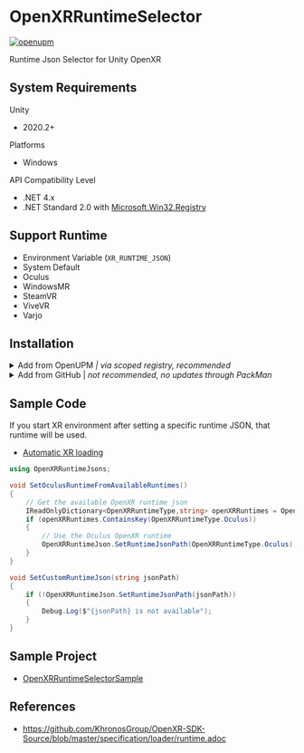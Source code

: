 # OpenXRRuntimeSelector
[![openupm](https://img.shields.io/npm/v/com.shiena.openxrruntimejson?label=openupm&registry_uri=https://package.openupm.com)](https://openupm.com/packages/com.shiena.openxrruntimejson/)

Runtime Json Selector for Unity OpenXR

## System Requirements

Unity
  - 2020.2+

Platforms
  - Windows

API Compatibility Level
  - .NET 4.x
  - .NET Standard 2.0 with [Microsoft.Win32.Registry](https://www.nuget.org/packages/Microsoft.Win32.Registry/)

## Support Runtime

- Environment Variable (`XR_RUNTIME_JSON`)
- System Default
- Oculus
- WindowsMR
- SteamVR
- ViveVR
- Varjo

## Installation

<details>
<summary>Add from OpenUPM <em>| via scoped registry, recommended</em></summary>

To add OpenUPM to your project:

- open `Edit/Project Settings/Package Manager`
- add a new Scoped Registry:
```
Name: OpenUPM
URL:  https://package.openupm.com/
Scope(s): com.shiena
```
- click <kbd>Save</kbd>
- open Package Manager
- Select ``My Registries`` in dropdown top left
- Select ``OpenXR Runtime Selector`` and click ``Install``
</details>

<details>
<summary>Add from GitHub | <em>not recommended, no updates through PackMan</em></summary>

You can also add it directly from GitHub on Unity 2019.4+. Note that you won't be able to receive updates through Package Manager this way, you'll have to update manually.

- open Package Manager
- click <kbd>+</kbd>
- select <kbd>Add from Git URL</kbd>
- paste `https://github.com/shiena/OpenXRRuntimeSelector.git`
- click <kbd>Add</kbd>
</details>

## Sample Code

If you start XR environment after setting a specific runtime JSON, that runtime will be used.

- [Automatic XR loading](https://docs.unity3d.com/Packages/com.unity.xr.management@4.0/manual/EndUser.html#automatic-xr-loading)

```cs
using OpenXRRuntimeJsons;

void SetOculusRuntimeFromAvailableRuntimes()
{
    // Get the available OpenXR runtime json
    IReadOnlyDictionary<OpenXRRuntimeType,string> openXRRuntimes = OpenXRRuntimeJson.GetRuntimeJsonPaths();
    if (openXRRuntimes.ContainsKey(OpenXRRuntimeType.Oculus))
    {
        // Use the Oculus OpenXR runtime
        OpenXRRuntimeJson.SetRuntimeJsonPath(OpenXRRuntimeType.Oculus);
    }
}

void SetCustomRuntimeJson(string jsonPath)
{
    if (!OpenXRRuntimeJson.SetRuntimeJsonPath(jsonPath))
    {
        Debug.Log($"{jsonPath} is not available");
    }
}
```

## Sample Project

- [OpenXRRuntimeSelectorSample](https://github.com/shiena/OpenXRRuntimeSelectorSample)

## References

- https://github.com/KhronosGroup/OpenXR-SDK-Source/blob/master/specification/loader/runtime.adoc
